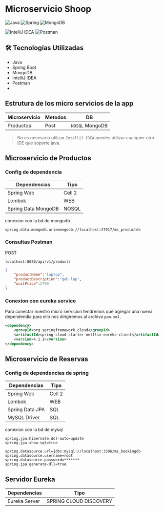 # Microservicio Shoop
![Java](https://img.shields.io/badge/java-%23ED8B00.svg?style=for-the-badge&logo=openjdk&logoColor=white)
![Spring](https://img.shields.io/badge/spring-%236DB33F.svg?style=for-the-badge&logo=spring&logoColor=white)
![MongoDB](https://img.shields.io/badge/MongoDB-%234ea94b.svg?style=for-the-badge&logo=mongodb&logoColor=white)

![IntelliJ IDEA](https://img.shields.io/badge/IntelliJIDEA-000000.svg?style=for-the-badge&logo=intellij-idea&logoColor=white)
![Postman](https://img.shields.io/badge/Postman-FF6C37?style=for-the-badge&logo=postman&logoColor=white)

## 🛠 Tecnologías Utilizadas
- Java
- Spring Boot
- MongoDB
- IntelliJ IDEA
- Postman
- 
## Estrutura de los micro servicios de la app
| Microservicio | Metodos | DB |
|----------|----------|----------|
| Productos  | Post | `NOSQL` MongoDB | 

> No es necesario utilizar `IntelliJ IDEA` puedes utilizar cualquier otro IDE que soporte java.

## Microservicio de **Productos**

### Config de dependencia 

| Dependencias | Tipo |
|----------|----------|
| Spring Web | Cell 2   |
| Lombok | WEB |
| Spring Data MongoDB | NOSQL |

conexion con la bd de mongodb
```properties
spring.data.mongodb.uri=mongodb://localhost:27017/ms_productdb
```
### Consultas Postman

POST
```url
localhost:8080/api/v1/products
```
```json
{
    "productName":"laptop",
    "productDescription":"gob lap",
    "unitPrice":2790
}

```
<!--
https://start.spring.io/#!type=maven-project&language=java&platformVersion=3.2.4&packaging=jar&jvmVersion=17&groupId=com.monnsmonsh&artifactId=product-microservice&name=product-microservice&description=Product%20Service&packageName=com.monnsmonsh.product-microservice&dependencies=lombok,web,data-mongodb
-->

### Conexion con eureka service
Para conectar nuestro micro servicion tendremos que agregar una nueva dependendia para ello nos dirigiremos al archivo `pom.xml`.
```xml
<dependency>
    <groupId>org.springframework.cloud</groupId>
    <artifactId>spring-cloud-starter-netflix-eureka-client</artifactId>
    <version>4.1.1</version>
</dependency>
```


## Microservicio de **Reservas**
### Config de dependencias de spring 

| Dependencias | Tipo |
|----------|----------|
| Spring Web | Cell 2   |
| Lombok | WEB |
| Spring Data JPA | SQL |
| MySQL Driver | SQL | 

conexion con la bd de mysql
```properties
spring.jpa.hibernate.ddl-auto=update
spring.jpa.show-sql=true

spring.datasource.url=jdbc:mysql://localhost:3306/ms_bookingdb
spring.datasource.username=root
spring.datasource.password=*******
spring.jpa.generate-dll=true

```

<!--
https://start.spring.io/#!type=maven-project&language=java&platformVersion=3.2.4&packaging=jar&jvmVersion=17&groupId=com.monnsmonsh&artifactId=booking-microservice&name=booking-microservice&description=Product%20Service&packageName=com.monnsmonsh.booking-microservice&dependencies=lombok,web,data-jpa,mysql
-->

## Servidor Eureka

| Dependencias | Tipo |
|----------|----------|
| Eureka Server | SPRING CLOUD DISCOVERY |

<!--
https://start.spring.io/#!type=maven-project&language=java&platformVersion=3.2.4&packaging=jar&jvmVersion=17&groupId=com.monnsmonsh&artifactId=discovery-service&name=discovery-service&description=Discovery%20Service&packageName=com.monnsmonsh.discovery-service&dependencies=cloud-eureka-server
-->

